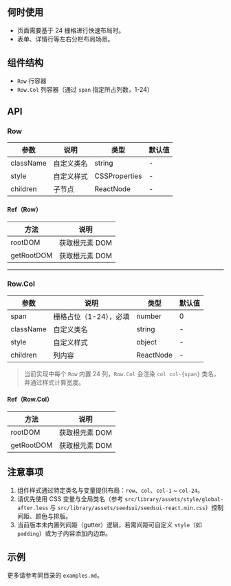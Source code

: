 ## 何时使用

- 页面需要基于 24 栅格进行快速布局时。
- 表单、详情行等左右分栏布局场景。

## 组件结构

- `Row` 行容器
- `Row.Col` 列容器（通过 `span` 指定所占列数，1-24）

## API

### Row

| 参数      | 说明       | 类型          | 默认值 |
| --------- | ---------- | ------------- | ------ |
| className | 自定义类名 | string        | -      |
| style     | 自定义样式 | CSSProperties | -      |
| children  | 子节点     | ReactNode     | -      |

#### Ref（Row）

| 方法       | 说明           |
| ---------- | -------------- |
| rootDOM    | 获取根元素 DOM |
| getRootDOM | 获取根元素 DOM |

---

### Row.Col

| 参数      | 说明                   | 类型      | 默认值 |
| --------- | ---------------------- | --------- | ------ |
| span      | 栅格占位（1-24），必填 | number    | 0      |
| className | 自定义类名             | string    | -      |
| style     | 自定义样式             | object    | -      |
| children  | 列内容                 | ReactNode | -      |

> 当前实现中每个 `Row` 内置 24 列，`Row.Col` 会渲染 `col col-{span}` 类名，并通过样式计算宽度。

#### Ref（Row.Col）

| 方法       | 说明           |
| ---------- | -------------- |
| rootDOM    | 获取根元素 DOM |
| getRootDOM | 获取根元素 DOM |

## 注意事项

1. 组件样式通过特定类名与变量提供布局：`row`、`col`、`col-1` ~ `col-24`。
2. 请优先使用 CSS 变量与全局类名（参考 `src/library/assets/style/global-after.less` 与 `src/library/assets/seedsui/seedsui-react.min.css`）控制间距、颜色与排版。
3. 当前版本未内置列间距（gutter）逻辑，若需间距可自定义 `style`（如 `padding`）或为子内容添加内边距。

## 示例

更多请参考同目录的 `examples.md`。
